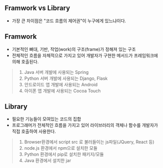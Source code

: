 ## Framwork vs Library
* 가장 큰 차이점은 "코드 흐름의 제어권"이 누구에게 있느냐이다.
## Framwork
* 기본적인 뼈대, 기반, 작업(work)의 구조(frame)가 정해져 있는 구조
* 전체적인 흐름을 자체적으로 가지고 있어 개발자가 구현한 메서드가 프레임워크에 의해 호출된다.
> 1) Java 서버 개발에 사용되는 Spring
> 2) Python 서버 개발에 사용되는 Django, Flask
> 3) 안드로이드 앱 개발에 사용되는 Android
> 4) 아이폰 앱 개발에 사용되는 Cocoa Touch

## Library
* 필요한 기능들이 모여있는 코드의 집합
* 프로그래머가 전체적인 흐름을 가지고 있어 라이브러리의 객체나 함수를 개발자가 직접 호출하여 사용한다.
> 1) Browser환경에서 script src 로 불러들이는 js파일(JQuery, React 등)
> 2) node.js 환경에서 npm으로 설치한 모듈
> 3) Python 환경에서 pip로 설치한 패키지/모듈
> 4) Java 환경에서 설치한 jar
